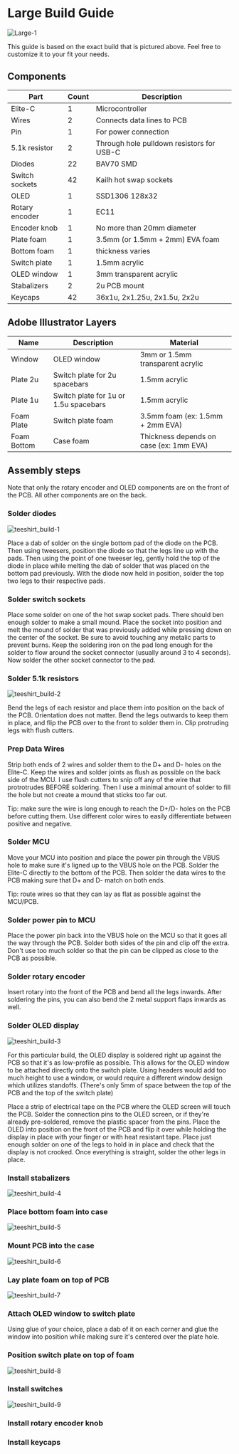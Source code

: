 # Large Build Guide

![Large-1](https://user-images.githubusercontent.com/800930/204630745-fb1a190e-5a30-441b-8503-5a56ddbc61a6.jpg)

This guide is based on the exact build that is pictured above.  Feel free to customize it to your fit your needs.

## Components

| Part | Count | Description |
| ---- | ----- | ----------- |
| Elite-C | 1 | Microcontroller |
| Wires | 2 | Connects data lines to PCB |
| Pin | 1 | For power connection |
| 5.1k resistor| 2 | Through hole pulldown resistors for USB-C |
| Diodes | 22 | BAV70 SMD |
| Switch sockets | 42 | Kailh hot swap sockets |
| OLED | 1 | SSD1306 128x32 |
| Rotary encoder | 1 | EC11 |
| Encoder knob | 1 | No more than 20mm diameter |
| Plate foam | 1 | 3.5mm (or 1.5mm + 2mm) EVA foam |
| Bottom foam | 1 | thickness varies |
| Switch plate | 1 | 1.5mm acrylic |
| OLED window | 1 | 3mm transparent acrylic |
| Stabalizers | 2 | 2u PCB mount |
| Keycaps | 42 | 36x1u, 2x1.25u, 2x1.5u, 2x2u |

## Adobe Illustrator Layers

| Name | Description | Material |
| ---- | ----------- | -------- |
| Window | OLED window | 3mm or 1.5mm transparent acrylic |
| Plate 2u | Switch plate for 2u spacebars | 1.5mm acrylic |
| Plate 1u | Switch plate for 1u or 1.5u spacebars | 1.5mm acrylic |
| Foam Plate | Switch plate foam | 3.5mm foam (ex: 1.5mm + 2mm EVA) |
| Foam Bottom | Case foam | Thickness depends on case (ex: 1mm EVA) |


## Assembly steps

Note that only the rotary encoder and OLED components are on the front of the PCB.  All other components are on the back.

### Solder diodes

![teeshirt_build-1](https://user-images.githubusercontent.com/800930/204630873-d411653c-2c77-4267-ba2b-42ecb0db7cc2.jpg)

Place a dab of solder on the single bottom pad of the diode on the PCB.  Then using tweesers, position the diode so that the legs line up with the pads.  Then using the point of one tweeser leg, gently hold the top of the diode in place while melting the dab of solder that was placed on the bottom pad previously.  With the diode now held in position, solder the top two legs to their respective pads.

### Solder switch sockets

Place some solder on one of the hot swap socket pads.  There should ben enough solder to make a small mound.  Place the socket into position and melt the mound of solder that was previously added while pressing down on the center of the socket.  Be sure to avoid touching any metalic parts to prevent burns.  Keep the soldering iron on the pad long enough for the solder to flow around the socket connector (usually around 3 to 4 seconds).  Now solder the other socket connector to the pad.


### Solder 5.1k resistors

![teeshirt_build-2](https://user-images.githubusercontent.com/800930/204630957-ace9f2de-4552-497d-b77c-9ad3dfd51f0e.jpg)

Bend the legs of each resistor and place them into position on the back of the PCB.  Orientation does not matter.  Bend the legs outwards to keep them in place, and flip the PCB over to the front to solder them in.  Clip protruding legs with flush cutters.

### Prep Data Wires

Strip both ends of 2 wires and solder them to the D+ and D- holes on the Elite-C.  Keep the wires and solder joints as flush as possible on the back side of the MCU.  I use flush cutters to snip off any of the wire that protrotrudes BEFORE soldering.  Then I use a minimal amount of solder to fill the hole but not create a mound that sticks too far out.

Tip: make sure the wire is long enough to reach the D+/D- holes on the PCB before cutting them.  Use different color wires to easily differentiate between positive and negative.

### Solder MCU

Move your MCU into position and place the power pin through the VBUS hole to make sure it's ligned up to the VBUS hole on the PCB.  Solder the Elite-C directly to the bottom of the PCB.  Then solder the data wires to the PCB making sure that D+ and D- match on both ends.

Tip: route wires so that they can lay as flat as possible against the MCU/PCB.

### Solder power pin to MCU

Place the power pin back into the VBUS hole on the MCU so that it goes all the way through the PCB.  Solder both sides of the pin and clip off the extra.  Don't use too much solder so that the pin can be clipped as close to the PCB as possible.

### Solder rotary encoder

Insert rotary into the front of the PCB and bend all the legs inwards.  After soldering the pins, you can also bend the 2 metal support flaps inwards as well.

### Solder OLED display

![teeshirt_build-3](https://user-images.githubusercontent.com/800930/204631045-a462198e-3c04-4382-855b-4ebf5dabbf25.jpg)

For this particular build, the OLED display is soldered right up against the PCB so that it's as low-profile as possible.  This allows for the OLED window to be attached directly onto the switch plate.  Using headers would add too much height to use a window, or would require a different window design which utilizes standoffs.  (There's only 5mm of space between the top of the PCB and the top of the switch plate)

Place a strip of electrical tape on the PCB where the OLED screen will touch the PCB.  Solder the connection pins to the OLED screen, or if they're already pre-soldered, remove the plastic spacer from the pins.  Place the OLED into position on the front of the PCB and flip it over while holding the display in place with your finger or with heat resistant tape.  Place just enough solder on one of the legs to hold in in place and check that the display is not crooked.  Once everything is straight, solder the other legs in place.

### Install stabalizers

![teeshirt_build-4](https://user-images.githubusercontent.com/800930/204631089-7975df50-24e2-487b-b143-29ad0b87ae12.jpg)

### Place bottom foam into case

![teeshirt_build-5](https://user-images.githubusercontent.com/800930/204631188-4d0fae8f-84ad-4b77-a003-ad95730c5e91.jpg)

### Mount PCB into the case

![teeshirt_build-6](https://user-images.githubusercontent.com/800930/204631222-334b8354-3e6b-4881-9209-896454485441.jpg)

### Lay plate foam on top of PCB

![teeshirt_build-7](https://user-images.githubusercontent.com/800930/204631253-5c81fe26-5f26-4869-97af-43bc12b2da99.jpg)


### Attach OLED window to switch plate

Using glue of your choice, place a dab of it on each corner and glue the window into position while making sure it's centered over the plate hole.

### Position switch plate on top of foam

![teeshirt_build-8](https://user-images.githubusercontent.com/800930/204631314-45af0e46-ce2f-44d8-a119-79afce2f8eff.jpg)


### Install switches

![teeshirt_build-9](https://user-images.githubusercontent.com/800930/204631362-22a622c3-47e4-4cff-a989-c10673f6b338.jpg)


### Install rotary encoder knob

### Install keycaps
